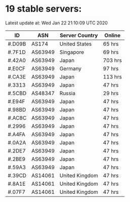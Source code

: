 # 19 stable servers:

Latest update at: Wed Jan 22 21:10:09 UTC 2020

| ID | ASN | Server Country | Online |
| -- | --- | -------------- | ------ |
| #.D09B | AS174 | United States | 65 hrs |
| #.7F1D | AS63949 | Singapore | 69 hrs |
| #.42A0 | AS63949 | Japan | 703 hrs |
| #.E0CF | AS63949 | Germany | 97 hrs |
| #.CA3E | AS63949 | Japan | 113 hrs |
| #.3313 | AS63949 | Japan | 47 hrs |
| #.5CBD | AS48347 | Russia | 29 hrs |
| #.E94F | AS63949 | Japan | 47 hrs |
| #.98BD | AS63949 | Japan | 47 hrs |
| #.AC8C | AS63949 | Japan | 47 hrs |
| #.2996 | AS63949 | Japan | 47 hrs |
| #.A4FA | AS63949 | Japan | 47 hrs |
| #.0A2A | AS63949 | Japan | 47 hrs |
| #.2DE7 | AS63949 | Japan | 47 hrs |
| #.2BE9 | AS63949 | Japan | 47 hrs |
| #.59A3 | AS63949 | Japan | 47 hrs |
| #.39CD | AS14061 | United Kingdom | 47 hrs |
| #.8A1E | AS14061 | United Kingdom | 47 hrs |
| #.07F7 | AS14061 | United Kingdom | 47 hrs |

